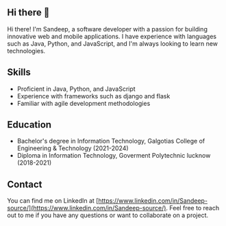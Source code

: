 
## Hi there 👋

Hi there! I'm Sandeep, a software developer with a passion for building innovative web and mobile applications. I have experience with languages such as Java, Python, and JavaScript, and I'm always looking to learn new technologies.

## Skills

- Proficient in Java, Python, and JavaScript
- Experience with frameworks such as django and flask
- Familiar with agile development methodologies

## Education

- Bachelor's degree in Information Technology, Galgotias College of Engineering & Technology (2021-2024)
- Diploma in Information Technology, Goverment Polytechnic lucknow (2018-2021)

## 

## Contact

You can find me on LinkedIn at [https://www.linkedin.com/in/Sandeep-source/](https://www.linkedin.com/in/Sandeep-source/). Feel free to reach out to me if you have any questions or want to collaborate on a project.

<!--
**Sandeep-source/Sandeep-source** is a ✨ _special_ ✨ repository because its `README.md` (this file) appears on your GitHub profile.

Here are some ideas to get you started:

- 🔭 I’m currently working on ...
- 🌱 I’m currently learning ...
- 👯 I’m looking to collaborate on ...
- 🤔 I’m looking for help with ...
- 💬 Ask me about ...
- 📫 How to reach me: ...
- 😄 Pronouns: ...
- ⚡ Fun fact: ...
-->
